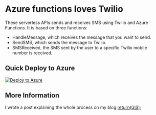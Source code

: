# Azure functions loves Twilio

These serverless APIs sends and receives SMS using Twilio and Azure Functions. It is based on three functions:
* HandleMessage, which receives the message that you want to send.
* SendSMS, which sends the message to Twilio.
* SMSReceived, the SMS sent by the user to a specific Twilio mobile number is received.

## Quick Deploy to Azure

[![Deploy to Azure](http://azuredeploy.net/deploybutton.svg)](https://portal.azure.com/#create/Microsoft.Template/uri/https%3A%2F%2Fraw.githubusercontent.com%2F0GiS0%2Fazure-functions-loves-twilio%2Fmaster%2Fazure.deploy.json)

## More Information

I wrote a post explaining the whole process on my blog [return(GiS);](https://www.returngis.net/2018/12/enviar-y-recibir-sms-con-twilio-desde-azure-functions/)
